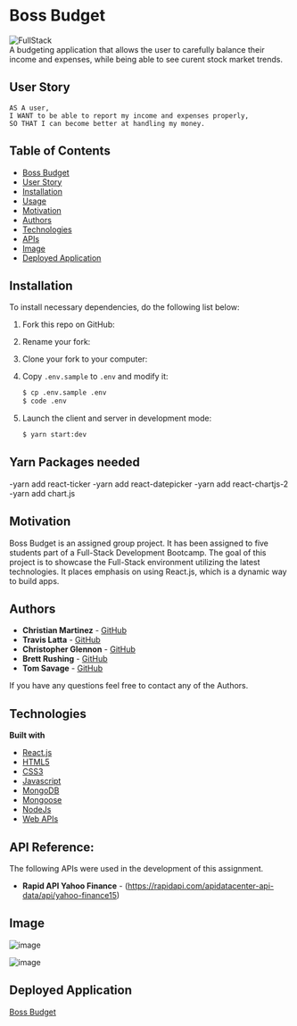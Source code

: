 
# Boss Budget
![FullStack](https://user-images.githubusercontent.com/61035701/84943225-1028d480-b0b2-11ea-8742-e49bc271dcfc.png)
<br>
A budgeting application that allows the user to carefully balance their income and expenses, while being able to see curent stock market trends.

## User Story
```
AS A user,
I WANT to be able to report my income and expenses properly,
SO THAT I can become better at handling my money.
```
## Table of Contents

  * [Boss Budget](#boss-budget)
  * [User Story](#user-story)
  * [Installation](#installation)
  * [Usage](#Usage)
  * [Motivation](#motivation)
  * [Authors](#authors)
  * [Technologies](#technologies)
  * [APIs](#api-reference)
  * [Image](#image)
  * [Deployed Application](#deployed-application)

## Installation
To install necessary dependencies, do the following list below:
1. Fork this repo on GitHub:

2. Rename your fork:

3. Clone your fork to your computer:

4. Copy `.env.sample` to `.env` and modify it:
   ```bash
   $ cp .env.sample .env
   $ code .env
   ```

5. Launch the client and server in development mode:
   ```bash
   $ yarn start:dev
   ```

## Yarn Packages needed
-yarn add react-ticker
-yarn add react-datepicker
-yarn add react-chartjs-2
-yarn add chart.js


## Motivation
Boss Budget is an assigned group project. It has been assigned to five students part of a Full-Stack Development Bootcamp. The goal of this project is to showcase the Full-Stack environment utilizing the latest technologies. It places emphasis on using React.js, which is a dynamic way to build apps.


## Authors
* **Christian Martinez** - [GitHub](https://github.com/cag-martinez)
* **Travis Latta** - [GitHub](https://github.com/tlatta13)
* **Christopher Glennon** - [GitHub](https://github.com/cglennon924)
* **Brett Rushing** - [GitHub](https://github.com/Brushing1215)
* **Tom Savage** - [GitHub](https://github.com/Savage1005)

If you have any questions feel free to contact any of the Authors.


## Technologies
<b>Built with</b>
- [React.js](https://reactjs.org/)
- [HTML5](https://developer.mozilla.org/en-US/docs/Web/Guide/HTML/HTML5)
- [CSS3](https://developer.mozilla.org/en-US/docs/Web/CSS)
- [Javascript](https://developer.mozilla.org/en-US/docs/Web/JavaScript)
- [MongoDB](https://www.mongodb.com/)
- [Mongoose](https://mongoosejs.com/)
- [NodeJs](https://nodejs.org/en/docs/)
- [Web APIs](https://developer.mozilla.org/en-US/docs/Web/API)

## API Reference:

The following APIs were used in the development of this assignment.
* **Rapid API Yahoo Finance** - (https://rapidapi.com/apidatacenter-api-data/api/yahoo-finance15)

## Image

![image](https://user-images.githubusercontent.com/63322716/87370282-7f2e0780-c550-11ea-88a6-f99f6426481a.png)

![image](https://user-images.githubusercontent.com/63322716/87370437-ed72ca00-c550-11ea-891b-87f23e320646.png)



## Deployed Application

<a href="http://boss-budget.herokuapp.com/">Boss Budget</a>






